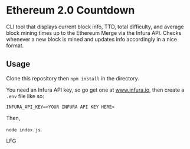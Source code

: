 # Ethereum 2.0 Countdown

CLI tool that displays current block info, TTD, total difficulty, and average block mining times up to the Ethereum Merge via the Infura API. Checks whenever a new block is mined and updates info accordingly in a nice format. 

## Usage

Clone this repository then ```npm install``` in the directory. 

You need an Infura API key, so go get one at www.infura.io, then create a ```.env``` file like so: 

```INFURA_API_KEY=<YOUR INFURA API KEY HERE>```

Then, 

```node index.js```. 

LFG
